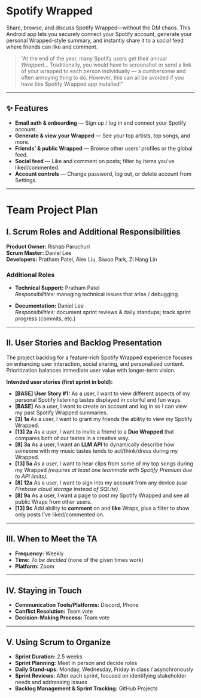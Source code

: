# Spotify Wrapped

Share, browse, and discuss Spotify Wrapped—without the DM chaos. This Android app lets you securely connect your Spotify account, generate your personal Wrapped-style summary, and instantly share it to a social feed where friends can like and comment.

> “At the end of the year, many Spotify users get their annual *Wrapped*… Traditionally, you would have to screenshot or send a link of your wrapped to each person individually — a cumbersome and often annoying thing to do. However, this can all be avoided if you have this Spotify Wrapped app installed!”

---

## ✨ Features

- **Email auth & onboarding** — Sign up / log in and connect your Spotify account.
- **Generate & view your Wrapped** — See your top artists, top songs, and more.
- **Friends’ & public Wrapped** — Browse other users’ profiles or the global feed.
- **Social feed** — Like and comment on posts; filter by items you’ve liked/commented.
- **Account controls** — Change password, log out, or delete account from Settings.

---


# Team Project Plan

## I. Scrum Roles and Additional Responsibilities

**Product Owner:** Rishab Paruchuri  
**Scrum Master:** Daniel Lee  
**Developers:** Pratham Patel, Alex Liu, Siwoo Park, Zi Hang Lin

### Additional Roles

- **Technical Support:** Pratham Patel  
  *Responsibilities:* managing technical issues that arise / debugging

- **Documentation:** Daniel Lee  
  *Responsibilities:* document sprint reviews & daily standups; track sprint progress (commits, etc.)

---

## II. User Stories and Backlog Presentation

The project backlog for a feature-rich Spotify Wrapped experience focuses on enhancing user interaction, social sharing, and personalized content. Prioritization balances immediate user value with longer-term vision.

**Intended user stories (first sprint in bold):**

- **[BASE] User Story #1:** As a user, I want to view different aspects of my personal Spotify listening tastes displayed in colorful and fun ways.  
- **[BASE]** As a user, I want to create an account and log in so I can view my past Spotify Wrapped summaries.  
- **[3] 1a** As a user, I want to grant my friends the ability to view my Spotify Wrapped.  
- **[13] 2a** As a user, I want to invite a friend to a **Duo Wrapped** that compares both of our tastes in a creative way.  
- **[8] 3a** As a user, I want an **LLM API** to dynamically describe how someone with my music tastes tends to act/think/dress during my Wrapped.  
- **[13] 5a** As a user, I want to hear clips from some of my top songs during my Wrapped *(requires at least one teammate with Spotify Premium due to API limits).*  
- **[8] 12a** As a user, I want to sign into my account from any device *(use Firebase cloud storage instead of SQLite).*  
- **[8] 9a** As a user, I want a page to post my Spotify Wrapped and see all public Wraps from other users.  
- **[13] 9c** Add ability to **comment** on and **like** Wraps, plus a filter to show only posts I’ve liked/commented on.

---

## III. When to Meet the TA

- **Frequency:** Weekly  
- **Time:** *To be decided* (none of the given times work)  
- **Platform:** Zoom

---

## IV. Staying in Touch

- **Communication Tools/Platforms:** Discord, Phone  
- **Conflict Resolution:** Team vote  
- **Decision-Making Process:** Team vote

---

## V. Using Scrum to Organize

- **Sprint Duration:** 2.5 weeks  
- **Sprint Planning:** Meet in person and decide roles  
- **Daily Stand-ups:** Monday, Wednesday, Friday in class / asynchronously  
- **Sprint Reviews:** After each sprint, focused on identifying stakeholder needs and addressing issues  
- **Backlog Management & Sprint Tracking:** GitHub Projects
